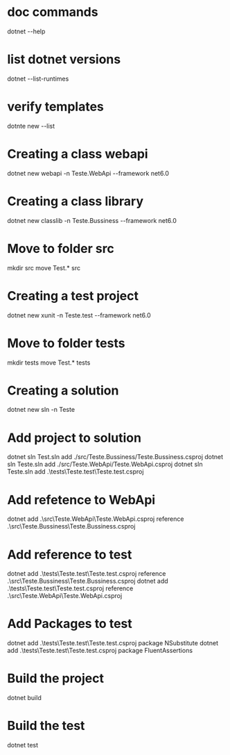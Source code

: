 # doc commands
dotnet --help

# list dotnet versions
dotnet --list-runtimes

# verify templates
dotnte new --list

# Creating a class webapi
dotnet new webapi -n Teste.WebApi --framework net6.0

# Creating a class library
dotnet new classlib -n Teste.Bussiness --framework net6.0

# Move to folder src
mkdir src
move Test.* src

# Creating a test project
dotnet new xunit -n Teste.test --framework net6.0

# Move to folder tests
mkdir tests
move Test.* tests

# Creating a solution
dotnet new sln -n Teste

# Add project to solution
dotnet sln Test.sln add ./src/Teste.Bussiness/Teste.Bussiness.csproj 
dotnet sln Teste.sln add ./src/Teste.WebApi/Teste.WebApi.csproj
dotnet sln Teste.sln add .\tests\Teste.test\Teste.test.csproj

# Add refetence to WebApi
dotnet add .\src\Teste.WebApi\Teste.WebApi.csproj reference .\src\Teste.Bussiness\Teste.Bussiness.csproj

# Add reference to test
dotnet add .\tests\Teste.test\Teste.test.csproj reference .\src\Teste.Bussiness\Teste.Bussiness.csproj
dotnet add .\tests\Teste.test\Teste.test.csproj reference .\src\Teste.WebApi\Teste.WebApi.csproj

# Add Packages to test
dotnet add .\tests\Teste.test\Teste.test.csproj package NSubstitute
dotnet add .\tests\Teste.test\Teste.test.csproj package FluentAssertions

# Build the project
dotnet build

# Build the test
dotnet test